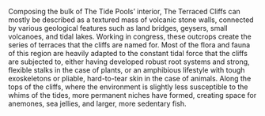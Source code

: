 Composing the bulk of The Tide Pools’ interior, The Terraced Cliffs can mostly be described as a textured mass of volcanic stone walls, connected by various geological features such as land bridges, geysers, small volcanoes, and tidal lakes. Working in congress, these outcrops create the series of terraces that the cliffs are named for. Most of the flora and fauna of this region are heavily adapted to the constant tidal force that the cliffs are subjected to, either having developed robust root systems and strong, flexible stalks in the case of plants, or an amphibious lifestyle with tough exoskeletons or pliable, hard-to-tear skin in the case of animals. Along the tops of the cliffs, where the environment is slightly less susceptible to the whims of the tides, more permanent niches have formed, creating space for anemones, sea jellies, and larger, more sedentary fish.